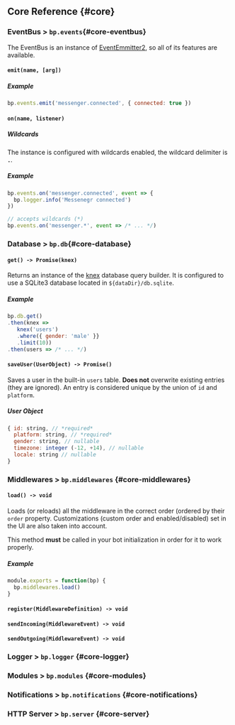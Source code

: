 ## Core Reference {#core}

### EventBus > `bp.events`{#core-eventbus}

The EventBus is an instance of [EventEmmitter2](https://github.com/asyncly/EventEmitter2), so all of its features are available. 

#### `emit(name, [arg])`

##### Example

```js
bp.events.emit('messenger.connected', { connected: true })
```

#### `on(name, listener)`

##### Wildcards

The instance is configured with wildcards enabled, the wildcard delimiter is **`.`**.

##### Example
```js
bp.events.on('messenger.connected', event => {
  bp.logger.info('Messenegr connected')
})

// accepts wildcards (*)
bp.events.on('messenger.*', event => /* ... */)
```

### Database > `bp.db`{#core-database}

#### `get() -> Promise(knex)`

Returns an instance of the [knex](http://knexjs.org/) database query builder. It is configured to use a SQLite3 database located in `${dataDir}/db.sqlite`.

##### Example

```js
bp.db.get()
.then(knex => 
   knex('users')
   .where({ gender: 'male' }}
   .limit(10))
.then(users => /* ... */)
```

#### `saveUser(UserObject) -> Promise()`

Saves a user in the built-in `users` table. **Does not** overwrite existing entries (they are ignored). An entry is considered unique by the union of `id` and `platform`.

##### User Object

```js
{ id: string, // *required*
  platform: string, // *required*
  gender: string, // nullable
  timezone: integer (-12, +14), // nullable
  locale: string // nullable
}
```

### Middlewares > `bp.middlewares` {#core-middlewares}

#### `load() -> void`

Loads (or reloads) all the middleware in the correct order (ordered by their `order` property. Customizations (custom order and enabled/disabled) set in the UI are also taken into account.

This method **must** be called in your bot initialization in order for it to work properly.

##### Example

```js
module.exports = function(bp) {
  bp.middlewares.load()
}
```

#### `register(MiddlewareDefinition) -> void`
#### `sendIncoming(MiddlewareEvent) -> void`
#### `sendOutgoing(MiddlewareEvent) -> void`

### Logger > `bp.logger` {#core-logger}

### Modules > `bp.modules` {#core-modules}

### Notifications > `bp.notifications` {#core-notifications}

### HTTP Server > `bp.server` {#core-server}

